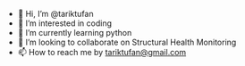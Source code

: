 - 👋 Hi, I’m @tariktufan
- 👀 I’m interested in coding
- 🌱 I’m currently learning python
- 💞️ I’m looking to collaborate on Structural Health Monitoring
- 📫 How to reach me by tariktufan@gmail.com

<!---
tariktufan/tariktufan is a ✨ special ✨ repository because its `README.md` (this file) appears on your GitHub profile.
You can click the Preview link to take a look at your changes.
--->

